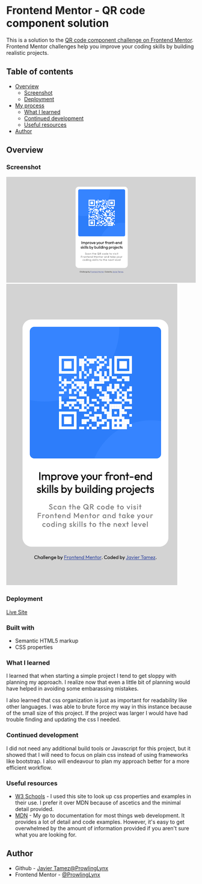 # Frontend Mentor - QR code component solution

This is a solution to the [QR code component challenge on Frontend Mentor](https://www.frontendmentor.io/challenges/qr-code-component-iux_sIO_H). Frontend Mentor challenges help you improve your coding skills by building realistic projects.

## Table of contents

- [Overview](#overview)
  - [Screenshot](#screenshot)
  - [Deployment](#deployment)
- [My process](#my-process)
  - [What I learned](#what-i-learned)
  - [Continued development](#continued-development)
  - [Useful resources](#useful-resources)
- [Author](#author)


## Overview

### Screenshot

![Desktop Screenshot](./screenshots/qr-challenge-desktop.png)
![Zoomed in Mobile Screenshot](./screenshots/qr-challenge-mobile.png)

### Deployment
[Live Site](https://prowlinglynx.github.io/FEMentor-qr-code-component/)
### Built with

- Semantic HTML5 markup
- CSS properties

### What I learned
I learned that when starting a simple project I tend to get sloppy with planning my approach. I realize now that even a little bit of planning would have helped in avoiding some embarassing mistakes.

I also learned that css organization is just as important for readability like other languages. I was able to brute force my way in this instance because of the small size of this project. If the project was larger I would have had trouble finding and updating the css I needed.

### Continued development

I did not need any additional build tools or Javascript for this project, but it showed that I will need to focus on plain css instead of using frameworks like bootstrap. I also will endeavour to plan my approach better for a more efficient workflow.

### Useful resources

- [W3 Schools](https://www.w3schools.com/) - I used this site to look up css properties and examples in their use. I prefer it over MDN because of ascetics and the minimal detail provided.
- [MDN](https://developer.mozilla.org/en-US/) - My go to documentation for most things web development. It provides a lot of detail and code examples. However, it's easy to get overwhelmed by the amount of information provided if you aren't sure what you are looking for.

## Author

- Github - [Javier Tamez@ProwlingLynx](https://github.com/ProwlingLynx)
- Frontend Mentor - [@ProwlingLynx](https://www.frontendmentor.io/profile/ProwlingLynx)

